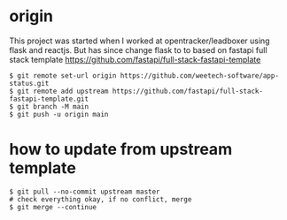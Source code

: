 # origin
This project was started when I worked at opentracker/leadboxer using flask and reactjs. 
But has since change flask to to based on fastapi full stack template https://github.com/fastapi/full-stack-fastapi-template
```
$ git remote set-url origin https://github.com/weetech-software/app-status.git
$ git remote add upstream https://github.com/fastapi/full-stack-fastapi-template.git
$ git branch -M main
$ git push -u origin main
```

# how to update from upstream template
```
$ git pull --no-commit upstream master
# check everything okay, if no conflict, merge
$ git merge --continue
```
